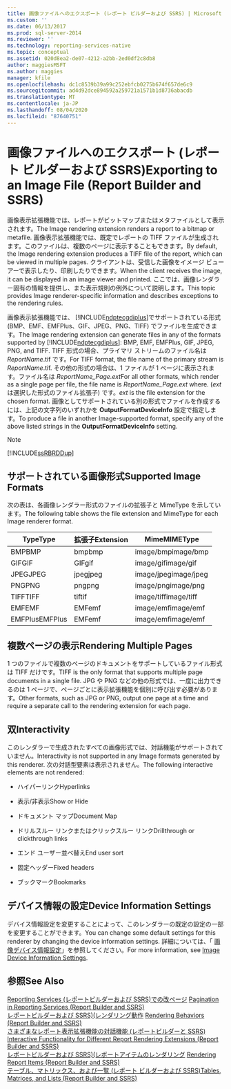 ```yaml
---
title: 画像ファイルへのエクスポート (レポート ビルダーおよび SSRS) | Microsoft Docs
ms.custom: ''
ms.date: 06/13/2017
ms.prod: sql-server-2014
ms.reviewer: ''
ms.technology: reporting-services-native
ms.topic: conceptual
ms.assetid: 020d8ea2-de07-4212-a2bb-2ed0df2c8db8
author: maggiesMSFT
ms.author: maggies
manager: kfile
ms.openlocfilehash: dc1c8539b39a99c252ebfcb0275b674f657de6c9
ms.sourcegitcommit: ad4d92dce894592a259721a1571b1d8736abacdb
ms.translationtype: MT
ms.contentlocale: ja-JP
ms.lasthandoff: 08/04/2020
ms.locfileid: "87640751"
---
```

# <a name="exporting-to-an-image-file-report-builder-and-ssrs"></a><span data-ttu-id="11bd6-102">画像ファイルへのエクスポート (レポート ビルダーおよび SSRS)</span><span class="sxs-lookup"><span data-stu-id="11bd6-102">Exporting to an Image File (Report Builder and SSRS)</span></span>
  <span data-ttu-id="11bd6-103">画像表示拡張機能では、レポートがビットマップまたはメタファイルとして表示されます。</span><span class="sxs-lookup"><span data-stu-id="11bd6-103">The Image rendering extension renders a report to a bitmap or metafile.</span></span> <span data-ttu-id="11bd6-104">画像表示拡張機能では、既定でレポートの TIFF ファイルが生成されます。このファイルは、複数のページに表示することもできます。</span><span class="sxs-lookup"><span data-stu-id="11bd6-104">By default, the Image rendering extension produces a TIFF file of the report, which can be viewed in multiple pages.</span></span> <span data-ttu-id="11bd6-105">クライアントは、受信した画像をイメージ ビューアーで表示したり、印刷したりできます。</span><span class="sxs-lookup"><span data-stu-id="11bd6-105">When the client receives the image, it can be displayed in an image viewer and printed.</span></span> <span data-ttu-id="11bd6-106">ここでは、画像レンダラー固有の情報を提供し、また表示規則の例外について説明します。</span><span class="sxs-lookup"><span data-stu-id="11bd6-106">This topic provides Image renderer-specific information and describes exceptions to the rendering rules.</span></span>  
  
 <span data-ttu-id="11bd6-107">画像表示拡張機能では、 [!INCLUDE[ndptecgdiplus](../../includes/ndptecgdiplus-md.md)]でサポートされている形式 (BMP、EMF、EMFPlus、GIF、JPEG、PNG、TIFF) でファイルを生成できます。</span><span class="sxs-lookup"><span data-stu-id="11bd6-107">The Image rendering extension can generate files in any of the formats supported by [!INCLUDE[ndptecgdiplus](../../includes/ndptecgdiplus-md.md)]: BMP, EMF, EMFPlus, GIF, JPEG, PNG, and TIFF.</span></span> <span data-ttu-id="11bd6-108">TIFF 形式の場合、プライマリ ストリームのファイル名は *ReportName*.tif です。</span><span class="sxs-lookup"><span data-stu-id="11bd6-108">For TIFF format, the file name of the primary stream is *ReportName*.tif.</span></span> <span data-ttu-id="11bd6-109">その他の形式の場合は、1 ファイルが 1 ページに表示されます。ファイル名は *ReportName_Page.ext*</span><span class="sxs-lookup"><span data-stu-id="11bd6-109">For all other formats, which render as a single page per file, the file name is *ReportName_Page.ext* where.</span></span> <span data-ttu-id="11bd6-110">(*ext* は選択した形式のファイル拡張子) です。</span><span class="sxs-lookup"><span data-stu-id="11bd6-110">*ext* is the file extension for the chosen format.</span></span> <span data-ttu-id="11bd6-111">画像としてサポートされている別の形式でファイルを作成するには、上記の文字列のいずれかを **OutputFormatDeviceInfo** 設定で指定します。</span><span class="sxs-lookup"><span data-stu-id="11bd6-111">To produce a file in another Image-supported format, specify any of the above listed strings in the **OutputFormatDeviceInfo** setting.</span></span>  
  
> [!NOTE]  
>  [!INCLUDE[ssRBRDDup](../../includes/ssrbrddup-md.md)]  
  
##  <a name="supported-image-formats"></a><a name="SupportedImageFormats"></a> <span data-ttu-id="11bd6-112">サポートされている画像形式</span><span class="sxs-lookup"><span data-stu-id="11bd6-112">Supported Image Formats</span></span>  
 <span data-ttu-id="11bd6-113">次の表は、各画像レンダラー形式のファイルの拡張子と MimeType を示しています。</span><span class="sxs-lookup"><span data-stu-id="11bd6-113">The following table shows the file extension and MimeType for each Image renderer format.</span></span>  
  
|<span data-ttu-id="11bd6-114">**Type**</span><span class="sxs-lookup"><span data-stu-id="11bd6-114">**Type**</span></span>|<span data-ttu-id="11bd6-115">**拡張子**</span><span class="sxs-lookup"><span data-stu-id="11bd6-115">**Extension**</span></span>|<span data-ttu-id="11bd6-116">**Mime**</span><span class="sxs-lookup"><span data-stu-id="11bd6-116">**MIMEType**</span></span>|  
|--------------|-------------------|------------------|  
|<span data-ttu-id="11bd6-117">BMP</span><span class="sxs-lookup"><span data-stu-id="11bd6-117">BMP</span></span>|<span data-ttu-id="11bd6-118">bmp</span><span class="sxs-lookup"><span data-stu-id="11bd6-118">bmp</span></span>|<span data-ttu-id="11bd6-119">image/bmp</span><span class="sxs-lookup"><span data-stu-id="11bd6-119">image/bmp</span></span>|  
|<span data-ttu-id="11bd6-120">GIF</span><span class="sxs-lookup"><span data-stu-id="11bd6-120">GIF</span></span>|<span data-ttu-id="11bd6-121">GIF</span><span class="sxs-lookup"><span data-stu-id="11bd6-121">gif</span></span>|<span data-ttu-id="11bd6-122">image/gif</span><span class="sxs-lookup"><span data-stu-id="11bd6-122">image/gif</span></span>|  
|<span data-ttu-id="11bd6-123">JPEG</span><span class="sxs-lookup"><span data-stu-id="11bd6-123">JPEG</span></span>|<span data-ttu-id="11bd6-124">jpeg</span><span class="sxs-lookup"><span data-stu-id="11bd6-124">jpeg</span></span>|<span data-ttu-id="11bd6-125">image/jpeg</span><span class="sxs-lookup"><span data-stu-id="11bd6-125">image/jpeg</span></span>|  
|<span data-ttu-id="11bd6-126">PNG</span><span class="sxs-lookup"><span data-stu-id="11bd6-126">PNG</span></span>|<span data-ttu-id="11bd6-127">png</span><span class="sxs-lookup"><span data-stu-id="11bd6-127">png</span></span>|<span data-ttu-id="11bd6-128">image/png</span><span class="sxs-lookup"><span data-stu-id="11bd6-128">image/png</span></span>|  
|<span data-ttu-id="11bd6-129">TIFF</span><span class="sxs-lookup"><span data-stu-id="11bd6-129">TIFF</span></span>|<span data-ttu-id="11bd6-130">tif</span><span class="sxs-lookup"><span data-stu-id="11bd6-130">tif</span></span>|<span data-ttu-id="11bd6-131">image/tiff</span><span class="sxs-lookup"><span data-stu-id="11bd6-131">image/tiff</span></span>|  
|<span data-ttu-id="11bd6-132">EMF</span><span class="sxs-lookup"><span data-stu-id="11bd6-132">EMF</span></span>|<span data-ttu-id="11bd6-133">EMF</span><span class="sxs-lookup"><span data-stu-id="11bd6-133">emf</span></span>|<span data-ttu-id="11bd6-134">image/emf</span><span class="sxs-lookup"><span data-stu-id="11bd6-134">image/emf</span></span>|  
|<span data-ttu-id="11bd6-135">EMFPlus</span><span class="sxs-lookup"><span data-stu-id="11bd6-135">EMFPlus</span></span>|<span data-ttu-id="11bd6-136">EMF</span><span class="sxs-lookup"><span data-stu-id="11bd6-136">emf</span></span>|<span data-ttu-id="11bd6-137">image/emf</span><span class="sxs-lookup"><span data-stu-id="11bd6-137">image/emf</span></span>|  
  
  
##  <a name="rendering-multiple-pages"></a><a name="RenderingMultiplePages"></a> <span data-ttu-id="11bd6-138">複数ページの表示</span><span class="sxs-lookup"><span data-stu-id="11bd6-138">Rendering Multiple Pages</span></span>  
 <span data-ttu-id="11bd6-139">1 つのファイルで複数のページのドキュメントをサポートしているファイル形式は TIFF だけです。</span><span class="sxs-lookup"><span data-stu-id="11bd6-139">TIFF is the only format that supports multiple page documents in a single file.</span></span> <span data-ttu-id="11bd6-140">JPG や PNG などの他の形式では、一度に出力できるのは 1 ページで、ページごとに表示拡張機能を個別に呼び出す必要があります。</span><span class="sxs-lookup"><span data-stu-id="11bd6-140">Other formats, such as JPG or PNG, output one page at a time and require a separate call to the rendering extension for each page.</span></span>  
  
  
##  <a name="interactivity"></a><a name="Interactivity"></a><span data-ttu-id="11bd6-141">双</span><span class="sxs-lookup"><span data-stu-id="11bd6-141">Interactivity</span></span>  
 <span data-ttu-id="11bd6-142">このレンダラーで生成されたすべての画像形式では、対話機能がサポートされていません。</span><span class="sxs-lookup"><span data-stu-id="11bd6-142">Interactivity is not supported in any Image formats generated by this renderer.</span></span> <span data-ttu-id="11bd6-143">次の対話型要素は表示されません。</span><span class="sxs-lookup"><span data-stu-id="11bd6-143">The following interactive elements are not rendered:</span></span>  
  
-   <span data-ttu-id="11bd6-144">ハイパーリンク</span><span class="sxs-lookup"><span data-stu-id="11bd6-144">Hyperlinks</span></span>  
  
-   <span data-ttu-id="11bd6-145">表示/非表示</span><span class="sxs-lookup"><span data-stu-id="11bd6-145">Show or Hide</span></span>  
  
-   <span data-ttu-id="11bd6-146">ドキュメント マップ</span><span class="sxs-lookup"><span data-stu-id="11bd6-146">Document Map</span></span>  
  
-   <span data-ttu-id="11bd6-147">ドリルスルー リンクまたはクリックスルー リンク</span><span class="sxs-lookup"><span data-stu-id="11bd6-147">Drillthrough or clickthrough links</span></span>  
  
-   <span data-ttu-id="11bd6-148">エンド ユーザー並べ替え</span><span class="sxs-lookup"><span data-stu-id="11bd6-148">End user sort</span></span>  
  
-   <span data-ttu-id="11bd6-149">固定ヘッダー</span><span class="sxs-lookup"><span data-stu-id="11bd6-149">Fixed headers</span></span>  
  
-   <span data-ttu-id="11bd6-150">ブックマーク</span><span class="sxs-lookup"><span data-stu-id="11bd6-150">Bookmarks</span></span>  
  
  
##  <a name="device-information-settings"></a><a name="DeviceInfo"></a><span data-ttu-id="11bd6-151">デバイス情報の設定</span><span class="sxs-lookup"><span data-stu-id="11bd6-151">Device Information Settings</span></span>  
 <span data-ttu-id="11bd6-152">デバイス情報設定を変更することによって、このレンダラーの既定の設定の一部を変更することができます。</span><span class="sxs-lookup"><span data-stu-id="11bd6-152">You can change some default settings for this renderer by changing the device information settings.</span></span> <span data-ttu-id="11bd6-153">詳細については、「 [画像デバイス情報設定](../image-device-information-settings.md)」を参照してください。</span><span class="sxs-lookup"><span data-stu-id="11bd6-153">For more information, see [Image Device Information Settings](../image-device-information-settings.md).</span></span>  
  
  
## <a name="see-also"></a><span data-ttu-id="11bd6-154">参照</span><span class="sxs-lookup"><span data-stu-id="11bd6-154">See Also</span></span>  
 <span data-ttu-id="11bd6-155">[Reporting Services &#40;レポートビルダーおよび SSRS&#41;での改ページ](../report-design/pagination-in-reporting-services-report-builder-and-ssrs.md) </span><span class="sxs-lookup"><span data-stu-id="11bd6-155">[Pagination in Reporting Services &#40;Report Builder  and SSRS&#41;](../report-design/pagination-in-reporting-services-report-builder-and-ssrs.md) </span></span>  
 <span data-ttu-id="11bd6-156">[レポートビルダーおよび SSRS&#41;&#40;レンダリング動作](../report-design/rendering-behaviors-report-builder-and-ssrs.md) </span><span class="sxs-lookup"><span data-stu-id="11bd6-156">[Rendering Behaviors &#40;Report Builder  and SSRS&#41;](../report-design/rendering-behaviors-report-builder-and-ssrs.md) </span></span>  
 <span data-ttu-id="11bd6-157">[さまざまなレポート表示拡張機能の対話機能 &#40;レポートビルダーと SSRS&#41;](interactive-functionality-different-report-rendering-extensions.md) </span><span class="sxs-lookup"><span data-stu-id="11bd6-157">[Interactive Functionality for Different Report Rendering Extensions &#40;Report Builder and SSRS&#41;](interactive-functionality-different-report-rendering-extensions.md) </span></span>  
 <span data-ttu-id="11bd6-158">[レポートビルダーおよび SSRS&#41;&#40;レポートアイテムのレンダリング](../report-design/rendering-report-items-report-builder-and-ssrs.md) </span><span class="sxs-lookup"><span data-stu-id="11bd6-158">[Rendering Report Items &#40;Report Builder and SSRS&#41;](../report-design/rendering-report-items-report-builder-and-ssrs.md) </span></span>  
 [<span data-ttu-id="11bd6-159">テーブル、マトリックス、および一覧 &#40;レポート ビルダーおよび SSRS&#41;</span><span class="sxs-lookup"><span data-stu-id="11bd6-159">Tables, Matrices, and Lists &#40;Report Builder and SSRS&#41;</span></span>](../report-design/create-invoices-and-forms-with-lists-report-builder-and-ssrs.md)  
  
  

